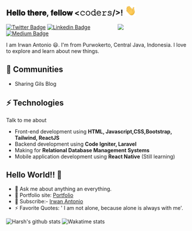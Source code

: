 <h2> 𝐇𝐞𝐥𝐥𝐨 𝐭𝐡𝐞𝐫𝐞, 𝐟𝐞𝐥𝐥𝐨𝐰 <𝚌𝚘𝚍𝚎𝚛𝚜/>! <img src="https://raw.githubusercontent.com/ABSphreak/ABSphreak/master/gifs/Hi.gif" width="30px"></h2>

<img align='right' src='https://user-images.githubusercontent.com/5713670/87202985-820dcb80-c2b6-11ea-9f56-7ec461c497c3.gif' width='200"'>

[![Twitter Badge](https://img.shields.io/badge/-@hjkwz-1ca0f1?style=flat-square&labelColor=1ca0f1&logo=twitter&logoColor=white&link=https://twitter.com/hjwkz)](https://twitter.com/hjkwz) [![Linkedin Badge](https://img.shields.io/badge/-Irwan_Antonio-blue?style=flat-square&logo=Linkedin&logoColor=white&link=https://www.linkedin.com/in/irwan-antonio/)](https://www.linkedin.com/in/irwan-antonio/) [![Medium Badge](https://img.shields.io/badge/-@irwanantonio-03a57a?style=flat-square&labelColor=000&logo=Medium&link=https://medium.com/@irwanantonio/)](https://medium.com/@irwanantonio)

I am Irwan Antonio 😃. I'm from Purwokerto, Central Java, Indonesia. I love to explore and learn about new things.
## 👯 Communities
* Sharing Gils Blog
## ⚡ Technologies
Talk to me about
- Front-end development using **HTML, Javascript,CSS,Bootstrap, Tailwind, ReactJS**
- Backend development using **Code Igniter, Laravel**
- Making for **Relational Database Management Systems**
- Mobile application development using **React Native** (Still learning)
## Hello World!! 🤔
- 💬 Ask me about anything an everything.
- 🎯 Portfolio site: [Portfolio](https://ir001.github.io)
- 🔔 Subscribe:- [Irwan Antonio](https://www.youtube.com/channel/UCDibJa5wDSEHgV6QlvCDKog)
- ⚡ Favorite Quotes: '
I am not alone, because alone is always with me'.

![Harsh's github stats](https://github-readme-stats.vercel.app/api?username=ir001&hide=["issues"]&show_icons=true)
![Wakatime stats](https://wakatime.com/share/@irwanantonio/50b66c6a-a755-43ae-b027-3d92ab6058e7.svg)
